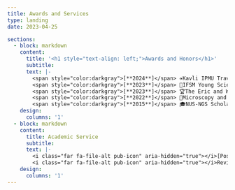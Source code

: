 ```yaml
---
title: Awards and Services
type: landing
date: 2023-04-25

sections:
  - block: markdown
    content:
      title: '<h1 style="text-align: left;">Awards and Honors</h1>'
      subtitle:
      text: |-
        <span style="color:darkgray">[**2024**]</span> ✈️Kavli IPMU Travel Award (AI-Driven Discovery in Physics and Astrophysics) <br/>
        <span style="color:darkgray">[**2023**]</span> 🔬IFSM Young Scientist Award (IMC20) <br/>
        <span style="color:darkgray">[**2023**]</span> 🏆The Eric and Wendy Schmidt AI in Science Fellowship <br/>
        <span style="color:darkgray">[**2022**]</span> 🏅Microscopy and Microanalysis Postdoctoral Scholar Award <br/>
        <span style="color:darkgray">[**2015**]</span> 🎓NUS-NGS Scholarship <br/>
    design:
      columns: '1'
  - block: markdown
    content:
      title: Academic Service
      subtitle:
      text: |-
        <i class="far fa-file-alt pub-icon" aria-hidden="true"></i>[Post-doc subcommittee member](https://microscopy.org/postdoc-officers) at [Microscopy Society of America](https://microscopy.org/) since 2024 <br/>
        <i class="far fa-file-alt pub-icon" aria-hidden="true"></i>Reviewer for [Microscopy and Microanalysis](https://academic.oup.com/mam) <br/>
    design:
      columns: '1'
---
```


